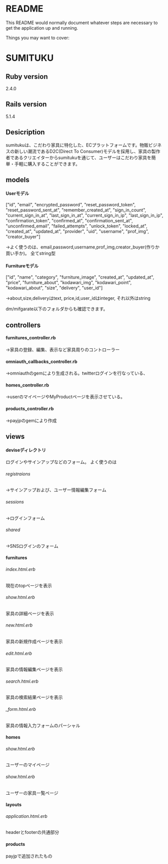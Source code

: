 # README

This README would normally document whatever steps are necessary to get the
application up and running.

Things you may want to cover:

# SUMITUKU

## Ruby version
2.4.0

## Rails version
5.1.4

## Desicription
 sumitukuは、こだわり家具に特化した、ECプラットフォームです。物販ビジネスの新しい潮流であるD2C(Direct To Consumer)モデルを採用し、家具の製作者であるクリエイターからsumitukuを通じて、ユーザーはこだわり家具を簡単・手軽に購入することができます。


## models

#### Userモデル
 ["id", "email", "encrypted_password", "reset_password_token", "reset_password_sent_at", "remember_created_at", "sign_in_count", "current_sign_in_at", "last_sign_in_at", "current_sign_in_ip", "last_sign_in_ip", "confirmation_token", "confirmed_at", "confirmation_sent_at", "unconfirmed_email", "failed_attempts", "unlock_token", "locked_at", "created_at", "updated_at", "provider", "uid", "username", "prof_img", "creator_buyer"]

→よく使うのは、email,password,username,prof_img,creator_buyer(作りか買い手か)。
全てstring型

#### Furnitureモデル
 ["id", "name", "category", "furniture_image", "created_at", "updated_at", "price", "furniture_about", "kodawari_img", "kodawari_point", "kodawari_about", "size", "delivery", "user_id"]

→about,size,deliveryはtext,
price,id,user_idはinteger,
それ以外はstring

dm/mifgarate以下のフォルダからも確認できます。


## controllers

#### furnitures_controller.rb
→家具の登録、編集、表示など家具周りのコントローラー


#### omniauth_callbacks_controller.rb
→omniauthのgemにより生成される。twitterログインを行なっている、

#### homes_controller.rb
→userのマイページやMyProductページを表示させている。

#### products_controller.rb
→payjpのgemにより作成



## views

#### deviseディレクトリ
ログインやサインアップなどのフォーム。
よく使うのは
###### registraions
 →サインアップおよび、ユーザー情報編集フォーム

###### sessions
 →ログインフォーム

###### shared
 →SNSログインのフォーム


#### furnitures

###### index.html.erb
現在のtopページを表示

###### show.html.erb
家具の詳細ページを表示

###### new.html.erb
家具の新規作成ページを表示

###### edit.html.erb
家具の情報編集ページを表示

###### search.html.erb
家具の検索結果ページを表示

###### _form.html.erb
家具の情報入力フォームのパーシャル


#### homes

###### show.html.erb
ユーザーのマイページ

###### show.html.erb
ユーザーの家具一覧ページ


#### layouts

###### application.html.erb
headerとfooterの共通部分

#### products
payjpで追加されたもの

